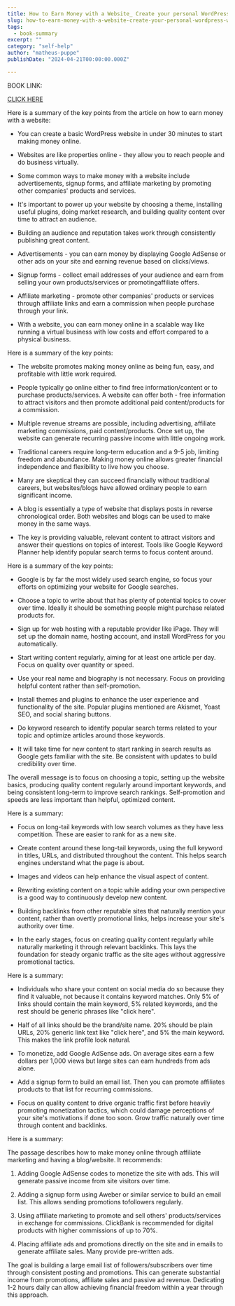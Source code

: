 ```yaml
---
title: How to Earn Money with a Website_ Create your personal WordPress website in less than 30 minutes and start earning money in less than 30 days - Mathew, Jack
slug: how-to-earn-money-with-a-website-create-your-personal-wordpress-website-in-less-than-30-minutes-and-start-earning-money-in-less-than-30-days-mathew-jack
tags: 
  - book-summary
excerpt: ""
category: "self-help"
author: "matheus-puppe"
publishDate: "2024-04-21T00:00:00.000Z"

---
```


BOOK LINK:

[CLICK HERE](https://www.amazon.com/gp/search?ie=UTF8&tag=matheuspupp0a-20&linkCode=ur2&linkId=4410b525877ab397377c2b5e60711c1a&camp=1789&creative=9325&index=books&keywords=how-to-earn-money-with-a-website-create-your-personal-wordpress-website-in-less-than-30-minutes-and-start-earning-money-in-less-than-30-days-mathew-jack)



 Here is a summary of the key points from the article on how to earn money with a website:

- You can create a basic WordPress website in under 30 minutes to start making money online. 

- Websites are like properties online - they allow you to reach people and do business virtually. 

- Some common ways to make money with a website include advertisements, signup forms, and affiliate marketing by promoting other companies' products and services.

- It's important to power up your website by choosing a theme, installing useful plugins, doing market research, and building quality content over time to attract an audience. 

- Building an audience and reputation takes work through consistently publishing great content. 

- Advertisements - you can earn money by displaying Google AdSense or other ads on your site and earning revenue based on clicks/views. 

- Signup forms - collect email addresses of your audience and earn from selling your own products/services or promotingaffiliate offers.

- Affiliate marketing - promote other companies' products or services through affiliate links and earn a commission when people purchase through your link.  

- With a website, you can earn money online in a scalable way like running a virtual business with low costs and effort compared to a physical business.

 Here is a summary of the key points:

- The website promotes making money online as being fun, easy, and profitable with little work required. 

- People typically go online either to find free information/content or to purchase products/services. A website can offer both - free information to attract visitors and then promote additional paid content/products for a commission. 

- Multiple revenue streams are possible, including advertising, affiliate marketing commissions, paid content/products. Once set up, the website can generate recurring passive income with little ongoing work. 

- Traditional careers require long-term education and a 9-5 job, limiting freedom and abundance. Making money online allows greater financial independence and flexibility to live how you choose. 

- Many are skeptical they can succeed financially without traditional careers, but websites/blogs have allowed ordinary people to earn significant income. 

- A blog is essentially a type of website that displays posts in reverse chronological order. Both websites and blogs can be used to make money in the same ways.

- The key is providing valuable, relevant content to attract visitors and answer their questions on topics of interest. Tools like Google Keyword Planner help identify popular search terms to focus content around.

 Here is a summary of the key points:

- Google is by far the most widely used search engine, so focus your efforts on optimizing your website for Google searches. 

- Choose a topic to write about that has plenty of potential topics to cover over time. Ideally it should be something people might purchase related products for. 

- Sign up for web hosting with a reputable provider like iPage. They will set up the domain name, hosting account, and install WordPress for you automatically. 

- Start writing content regularly, aiming for at least one article per day. Focus on quality over quantity or speed. 

- Use your real name and biography is not necessary. Focus on providing helpful content rather than self-promotion. 

- Install themes and plugins to enhance the user experience and functionality of the site. Popular plugins mentioned are Akismet, Yoast SEO, and social sharing buttons.

- Do keyword research to identify popular search terms related to your topic and optimize articles around those keywords. 

- It will take time for new content to start ranking in search results as Google gets familiar with the site. Be consistent with updates to build credibility over time.

The overall message is to focus on choosing a topic, setting up the website basics, producing quality content regularly around important keywords, and being consistent long-term to improve search rankings. Self-promotion and speeds are less important than helpful, optimized content.

 Here is a summary:

- Focus on long-tail keywords with low search volumes as they have less competition. These are easier to rank for as a new site. 

- Create content around these long-tail keywords, using the full keyword in titles, URLs, and distributed throughout the content. This helps search engines understand what the page is about. 

- Images and videos can help enhance the visual aspect of content. 

- Rewriting existing content on a topic while adding your own perspective is a good way to continuously develop new content. 

- Building backlinks from other reputable sites that naturally mention your content, rather than overtly promotional links, helps increase your site's authority over time. 

- In the early stages, focus on creating quality content regularly while naturally marketing it through relevant backlinks. This lays the foundation for steady organic traffic as the site ages without aggressive promotional tactics.

 Here is a summary:

- Individuals who share your content on social media do so because they find it valuable, not because it contains keyword matches. Only 5% of links should contain the main keyword, 5% related keywords, and the rest should be generic phrases like "click here". 

- Half of all links should be the brand/site name. 20% should be plain URLs, 20% generic link text like "click here", and 5% the main keyword. This makes the link profile look natural. 

- To monetize, add Google AdSense ads. On average sites earn a few dollars per 1,000 views but large sites can earn hundreds from ads alone. 

- Add a signup form to build an email list. Then you can promote affiliates products to that list for recurring commissions. 

- Focus on quality content to drive organic traffic first before heavily promoting monetization tactics, which could damage perceptions of your site's motivations if done too soon. Grow traffic naturally over time through content and backlinks.

 Here is a summary:

The passage describes how to make money online through affiliate marketing and having a blog/website. It recommends:

1) Adding Google AdSense codes to monetize the site with ads. This will generate passive income from site visitors over time. 

2) Adding a signup form using Aweber or similar service to build an email list. This allows sending promotions tofollowers regularly. 

3) Using affiliate marketing to promote and sell others' products/services in exchange for commissions. ClickBank is recommended for digital products with higher commissions of up to 70%. 

4) Placing affiliate ads and promotions directly on the site and in emails to generate affiliate sales. Many provide pre-written ads.

The goal is building a large email list of followers/subscribers over time through consistent posting and promotions. This can generate substantial income from promotions, affiliate sales and passive ad revenue. Dedicating 1-2 hours daily can allow achieving financial freedom within a year through this approach.